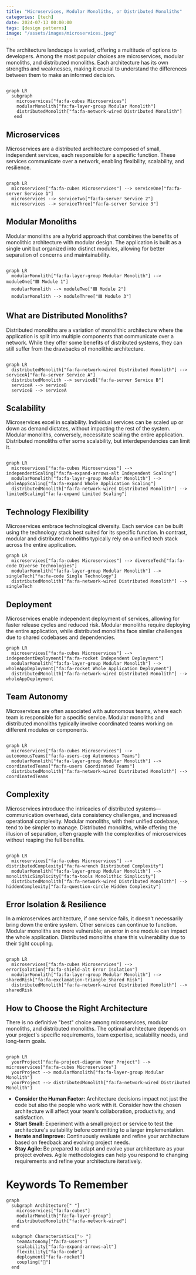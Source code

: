 ```yaml
---
title: "Microservices, Modular Monoliths, or Distributed Monoliths"
categories: [tech]
date: 2024-07-13 00:00:00
tags: [design patterns]
image: "/assets/images/microservices.jpeg"
---
```


The architecture landscape is varied, offering a multitude of options to developers. Among the most popular choices are microservices, modular monoliths, and distributed monoliths. Each architecture has its own strengths and weaknesses, making it crucial to understand the differences between them to make an informed decision.

```mermaid

graph LR
  subgraph  
    microservices["fa:fa-cubes Microservices"]
    modularMonolith["fa:fa-layer-group Modular Monolith"]
    distributedMonolith["fa:fa-network-wired Distributed Monolith"]
   end
```

## Microservices

Microservices are a distributed architecture composed of small, independent services, each responsible for a specific function. These services communicate over a network, enabling flexibility, scalability, and resilience.

```mermaid

graph LR
  microservices["fa:fa-cubes Microservices"] --> serviceOne["fa:fa-server Service 1"]
  microservices --> serviceTwo["fa:fa-server Service 2"]
  microservices --> serviceThree["fa:fa-server Service 3"]
```

## Modular Monoliths

Modular monoliths are a hybrid approach that combines the benefits of monolithic architecture with modular design. The application is built as a single unit but organized into distinct modules, allowing for better separation of concerns and maintainability.

```mermaid

graph LR
  modularMonolith["fa:fa-layer-group Modular Monolith"] --> moduleOne["🟦 Module 1"]
  modularMonolith --> moduleTwo["🟦 Module 2"]
  modularMonolith --> moduleThree["🟦 Module 3"]
```

## What are Distributed Monoliths?

Distributed monoliths are a variation of monolithic architecture where the application is split into multiple components that communicate over a network. While they offer some benefits of distributed systems, they can still suffer from the drawbacks of monolithic architecture.
```mermaid

graph LR
  distributedMonolith["fa:fa-network-wired Distributed Monolith"] --> serviceA["fa:fa-server Service A"]
  distributedMonolith --> serviceB["fa:fa-server Service B"]
  serviceA --> serviceB
  serviceB --> serviceA
```

## Scalability

Microservices excel in scalability. Individual services can be scaled up or down as demand dictates, without impacting the rest of the system. Modular monoliths, conversely, necessitate scaling the entire application. Distributed monoliths offer some scalability, but interdependencies can limit it.

```mermaid

graph LR
  microservices["fa:fa-cubes Microservices"] --> independentScaling["fa:fa-expand-arrows-alt Independent Scaling"]
  modularMonolith["fa:fa-layer-group Modular Monolith"] --> wholeAppScaling["fa:fa-expand Whole Application Scaling"]
  distributedMonolith["fa:fa-network-wired Distributed Monolith"] --> limitedScaling["fa:fa-expand Limited Scaling"]
```

## Technology Flexibility

Microservices embrace technological diversity. Each service can be built using the technology stack best suited for its specific function. In contrast, modular and distributed monoliths typically rely on a unified tech stack across the entire application.

```mermaid
graph LR
  microservices["fa:fa-cubes Microservices"] --> diverseTech["fa:fa-code Diverse Technologies"]
  modularMonolith["fa:fa-layer-group Modular Monolith"] --> singleTech["fa:fa-code Single Technology"]
  distributedMonolith["fa:fa-network-wired Distributed Monolith"] --> singleTech
```

## Deployment

Microservices enable independent deployment of services, allowing for faster release cycles and reduced risk. Modular monoliths require deploying the entire application, while distributed monoliths face similar challenges due to shared codebases and dependencies.

```mermaid
graph LR
  microservices["fa:fa-cubes Microservices"] --> independentDeployment["fa:fa-rocket Independent Deployment"]
  modularMonolith["fa:fa-layer-group Modular Monolith"] --> wholeAppDeployment["fa:fa-rocket Whole Application Deployment"]
  distributedMonolith["fa:fa-network-wired Distributed Monolith"] --> wholeAppDeployment
```

## Team Autonomy

Microservices are often associated with autonomous teams, where each team is responsible for a specific service. Modular monoliths and distributed monoliths typically involve coordinated teams working on different modules or components.

```mermaid

graph LR
  microservices["fa:fa-cubes Microservices"] --> autonomousTeams["fa:fa-users-cog Autonomous Teams"]
  modularMonolith["fa:fa-layer-group Modular Monolith"] --> coordinatedTeams["fa:fa-users Coordinated Teams"]
  distributedMonolith["fa:fa-network-wired Distributed Monolith"] --> coordinatedTeams
```

## Complexity

Microservices introduce the intricacies of distributed systems—communication overhead, data consistency challenges, and increased operational complexity. Modular monoliths, with their unified codebase, tend to be simpler to manage. Distributed monoliths, while offering the illusion of separation, often grapple with the complexities of microservices without reaping the full benefits.

```mermaid

graph LR
  microservices["fa:fa-cubes Microservices"] --> distributedComplexity["fa:fa-wrench Distributed Complexity"]
  modularMonolith["fa:fa-layer-group Modular Monolith"] --> monolithicSimplicity["fa:fa-tools Monolithic Simplicity"]
  distributedMonolith["fa:fa-network-wired Distributed Monolith"] --> hiddenComplexity["fa:fa-question-circle Hidden Complexity"]
```

## Error Isolation & Resilience

In a microservices architecture, if one service fails, it doesn't necessarily bring down the entire system. Other services can continue to function. Modular monoliths are more vulnerable; an error in one module can impact the whole application. Distributed monoliths share this vulnerability due to their tight coupling.

```mermaid

graph LR
  microservices["fa:fa-cubes Microservices"] --> errorIsolation["fa:fa-shield-alt Error Isolation"]
  modularMonolith["fa:fa-layer-group Modular Monolith"] --> sharedRisk["fa:fa-exclamation-triangle Shared Risk"]
  distributedMonolith["fa:fa-network-wired Distributed Monolith"] --> sharedRisk
```

## How to Choose the Right Architecture

There is no definitive "best" choice among microservices, modular monoliths, and distributed monoliths. The optimal architecture depends on your project's specific requirements, team expertise, scalability needs, and long-term goals.

```mermaid

graph LR
  yourProject["fa:fa-project-diagram Your Project"] --> microservices["fa:fa-cubes Microservices"]
  yourProject --> modularMonolith["fa:fa-layer-group Modular Monolith"]
  yourProject --> distributedMonolith["fa:fa-network-wired Distributed Monolith"]
```

- **Consider the Human Factor:** Architecture decisions impact not just the code but also the people who work with it. Consider how the chosen architecture will affect your team's collaboration, productivity, and satisfaction.
- **Start Small:** Experiment with a small project or service to test the architecture's suitability before committing to a larger implementation.
- **Iterate and Improve:** Continuously evaluate and refine your architecture based on feedback and evolving project needs.
- **Stay Agile:** Be prepared to adapt and evolve your architecture as your project evolves. Agile methodologies can help you respond to changing requirements and refine your architecture iteratively.

# Keywords To Remember

```mermaid
graph 
  subgraph Architecture[" "]
    microservices["fa:fa-cubes"]
    modularMonolith["fa:fa-layer-group"]
    distributedMonolith["fa:fa-network-wired"]
  end

  subgraph Characteristics["✨ "]
    teamAutonomy["fa:fa-users"]
    scalability["fa:fa-expand-arrows-alt"]
    flexibility["fa:fa-code"]
    deployment["fa:fa-rocket"]
    coupling["🔗"]
  end
```